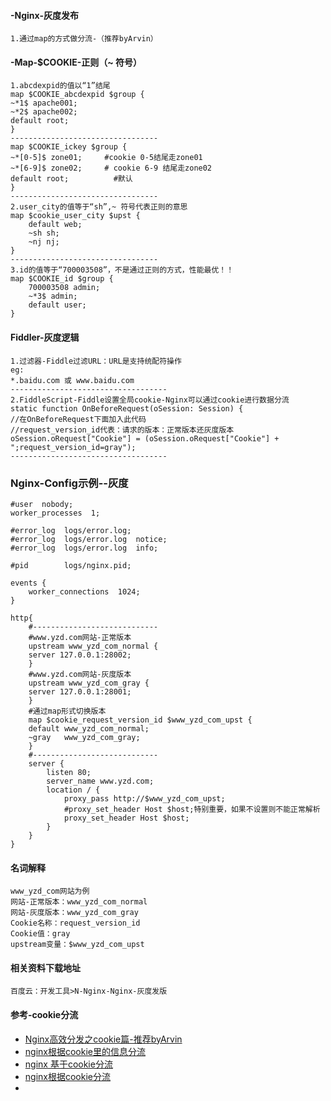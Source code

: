 
#### -Nginx-灰度发布

```
1.通过map的方式做分流-（推荐byArvin）
```
#### -Map-$COOKIE-正则（~ 符号）

```
1.abcdexpid的值以“1”结尾
map $COOKIE_abcdexpid $group {
~*1$ apache001;
~*2$ apache002;
default root;
}
---------------------------------
map $COOKIE_ickey $group {
~*[0-5]$ zone01;     #cookie 0-5结尾走zone01
~*[6-9]$ zone02;     # cookie 6-9 结尾走zone02
default root;          #默认
}
---------------------------------
2.user_city的值等于“sh”,~ 符号代表正则的意思
map $cookie_user_city $upst {
    default web;
    ~sh	sh;
    ~nj	nj;
}
---------------------------------
3.id的值等于“700003508”，不是通过正则的方式，性能最优！！
map $COOKIE_id $group {
    700003508 admin;
    ~*3$ admin;
    default user;
}
```
#### Fiddler-灰度逻辑

```
1.过滤器-Fiddle过滤URL：URL是支持统配符操作
eg:
*.baidu.com 或 www.baidu.com
-----------------------------------
2.FiddleScript-Fiddle设置全局cookie-Nginx可以通过cookie进行数据分流
static function OnBeforeRequest(oSession: Session) {
//在OnBeforeRequest下面加入此代码
//request_version_id代表：请求的版本：正常版本还灰度版本
oSession.oRequest["Cookie"] = (oSession.oRequest["Cookie"] + ";request_version_id=gray");
-----------------------------------
```
### Nginx-Config示例--灰度

```
#user  nobody;
worker_processes  1;

#error_log  logs/error.log;
#error_log  logs/error.log  notice;
#error_log  logs/error.log  info;

#pid        logs/nginx.pid;

events {
    worker_connections  1024;
}

http{
	#----------------------------
	#www.yzd.com网站-正常版本
	upstream www_yzd_com_normal {
    server 127.0.0.1:28002;
	}
	#www.yzd.com网站-灰度版本
	upstream www_yzd_com_gray {
    server 127.0.0.1:28001;
	}
	#通过map形式切换版本
	map $cookie_request_version_id $www_yzd_com_upst {
    default www_yzd_com_normal;
    ~gray	www_yzd_com_gray;
	}
	#----------------------------
    server {
        listen 80;
        server_name www.yzd.com;
        location / {
            proxy_pass http://$www_yzd_com_upst;
			#proxy_set_header Host $host;特别重要，如果不设置则不能正常解析
			proxy_set_header Host $host;
        }
    }
}

```
#### 名词解释
```
www_yzd_com网站为例
网站-正常版本：www_yzd_com_normal
网站-灰度版本：www_yzd_com_gray
Cookie名称：request_version_id
Cookie值：gray
upstream变量：$www_yzd_com_upst
```
#### 相关资料下载地址
```
百度云：开发工具>N-Nginx-Nginx-灰度发版
```
#### 参考-cookie分流
- [Nginx高效分发之cookie篇-推荐byArvin](http://blog.51cto.com/leon0long/1917256)
- [nginx根据cookie里的信息分流](http://blog.51cto.com/feihan21/990804)
- [nginx 基于cookie分流](http://blog.51cto.com/dyc2005/2299567)
- [nginx根据cookie分流](https://blog.csdn.net/weixin_39891030/article/details/82761744)
- []()
